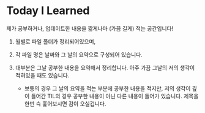 # Today I Learned

제가 공부하거나, 업데이트한 내용을 짧게나마 (가끔 길게) 적는 공간입니다!

1. 월별로 파일 폴더가 정리되어있으며,
2. 각 파일 명은 날짜와 그 날의 요약으로 구성되어 있습니다.
3. 대부분은 그날 공부한 내용을 요약해서 정리합니다. 아주 가끔 그날의 저의 생각이 적혀있을 때도 있습니다.

   - 보통의 경우 그 날의 요약을 적는 부분에 공부한 내용을 적지만, 저의 생각이 깊이 들어간 TIL의 경우 공부한 내용이 아닌 다른 내용이 들어가 있습니다. 제목을 한번 슥 훑어보시면 감이 오실겁니다.
